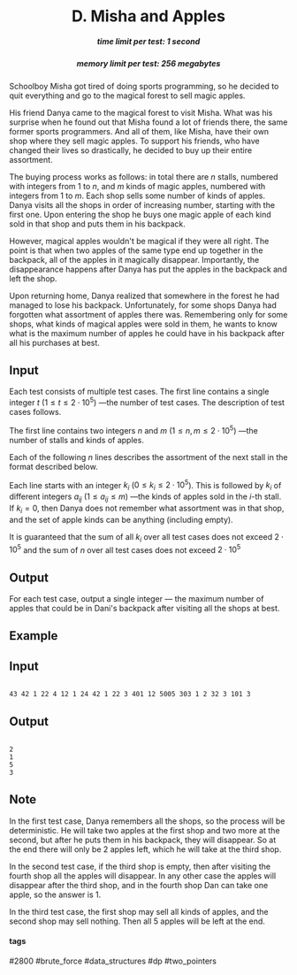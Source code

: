 <h1 style='text-align: center;'> D. Misha and Apples</h1>

<h5 style='text-align: center;'>time limit per test: 1 second</h5>
<h5 style='text-align: center;'>memory limit per test: 256 megabytes</h5>

Schoolboy Misha got tired of doing sports programming, so he decided to quit everything and go to the magical forest to sell magic apples.

His friend Danya came to the magical forest to visit Misha. What was his surprise when he found out that Misha found a lot of friends there, the same former sports programmers. And all of them, like Misha, have their own shop where they sell magic apples. To support his friends, who have changed their lives so drastically, he decided to buy up their entire assortment.

The buying process works as follows: in total there are $n$ stalls, numbered with integers from $1$ to $n$, and $m$ kinds of magic apples, numbered with integers from $1$ to $m$. Each shop sells some number of kinds of apples. Danya visits all the shops in order of increasing number, starting with the first one. Upon entering the shop he buys one magic apple of each kind sold in that shop and puts them in his backpack.

However, magical apples wouldn't be magical if they were all right. The point is that when two apples of the same type end up together in the backpack, all of the apples in it magically disappear. Importantly, the disappearance happens after Danya has put the apples in the backpack and left the shop.

Upon returning home, Danya realized that somewhere in the forest he had managed to lose his backpack. Unfortunately, for some shops Danya had forgotten what assortment of apples there was. Remembering only for some shops, what kinds of magical apples were sold in them, he wants to know what is the maximum number of apples he could have in his backpack after all his purchases at best.

## Input

Each test consists of multiple test cases. The first line contains a single integer $t$ ($1 \le t \le 2 \cdot 10^5$) —the number of test cases. The description of test cases follows.

The first line contains two integers $n$ and $m$ ($1 \leq n, m \leq 2 \cdot 10^5$) —the number of stalls and kinds of apples.

Each of the following $n$ lines describes the assortment of the next stall in the format described below.

Each line starts with an integer $k_i$ ($0 \le k_i \le 2 \cdot 10^5$). This is followed by $k_i$ of different integers $a_{ij}$ ($1 \le a_{ij} \le m$) —the kinds of apples sold in the $i$-th stall. If $k_i = 0$, then Danya does not remember what assortment was in that shop, and the set of apple kinds can be anything (including empty).

It is guaranteed that the sum of all $k_i$ over all test cases does not exceed $2 \cdot 10^5$ and the sum of $n$ over all test cases does not exceed $2 \cdot 10^5$

## Output

For each test case, output a single integer — the maximum number of apples that could be in Dani's backpack after visiting all the shops at best.

## Example

## Input


```

43 42 1 22 4 12 1 24 42 1 22 3 401 12 5005 303 1 2 32 3 101 3
```
## Output


```

2
1
5
3

```
## Note

In the first test case, Danya remembers all the shops, so the process will be deterministic. He will take two apples at the first shop and two more at the second, but after he puts them in his backpack, they will disappear. So at the end there will only be $2$ apples left, which he will take at the third shop.

In the second test case, if the third shop is empty, then after visiting the fourth shop all the apples will disappear. In any other case the apples will disappear after the third shop, and in the fourth shop Dan can take one apple, so the answer is $1$.

In the third test case, the first shop may sell all kinds of apples, and the second shop may sell nothing. Then all $5$ apples will be left at the end.



#### tags 

#2800 #brute_force #data_structures #dp #two_pointers 